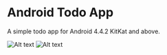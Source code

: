 # Android Todo App

A simple todo app for Android 4.4.2 KitKat and above.


![Alt text](../screenshots/todo01.jpg?raw=true "Main Menu")
![Alt text](../screenshots/todo02.jpg?raw=true "Todos")
